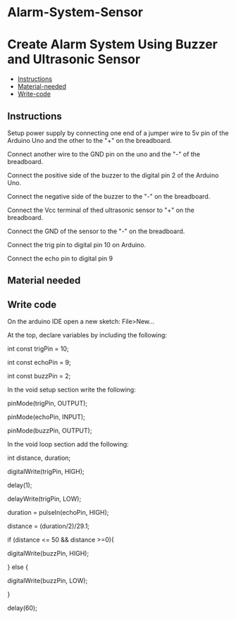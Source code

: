 # Alarm-System-Sensor
# Create Alarm System Using Buzzer and Ultrasonic Sensor
* [Instructions](#Instructions)
* [Material-needed](#Material-needed)
* [Write-code](#Write-code)


<a name = "Instrucion"></a>
## Instructions
Setup power supply by connecting one end of a jumper wire to 5v pin of the Arduino Uno and the other to the "+" on the breadboard.

Connect another wire to the GND pin on the uno and the "-" of the breadboard.

Connect the positive side of the buzzer to the digital pin 2 of the Arduino Uno.

Connect the negative side of the buzzer to the "-" on the breadboard.

Connect the Vcc terminal of thed ultrasonic sensor to "+" on the breadboard.

Connect the GND of the sensor to the "-" on the breadboard.

Connect the trig pin to digital pin 10 on Arduino.

Connect the echo pin to digital pin 9

<a name = "Material needed"></a>
## Material needed

<a name = "Write code"></a>
## Write code
On the arduino IDE open a new sketch: File>New...

At the top, declare variables by including the following:

int const trigPin = 10;

int const echoPin = 9;

int const buzzPin = 2;

In the void setup section write the following:

pinMode(trigPin, OUTPUT);

pinMode(echoPin, INPUT);

pinMode(buzzPin, OUTPUT);

In the void loop section add the following:

int distance, duration;

digitalWrite(trigPin, HIGH);

delay(1);

delayWrite(trigPin, LOW);

duration = pulseIn(echoPin, HIGH);

distance = (duration/2)/29.1;

if (distance <= 50 && distance >=0){

digitalWrite(buzzPin, HIGH);

} else {

digitalWrite(buzzPin, LOW);

}

delay(60);
